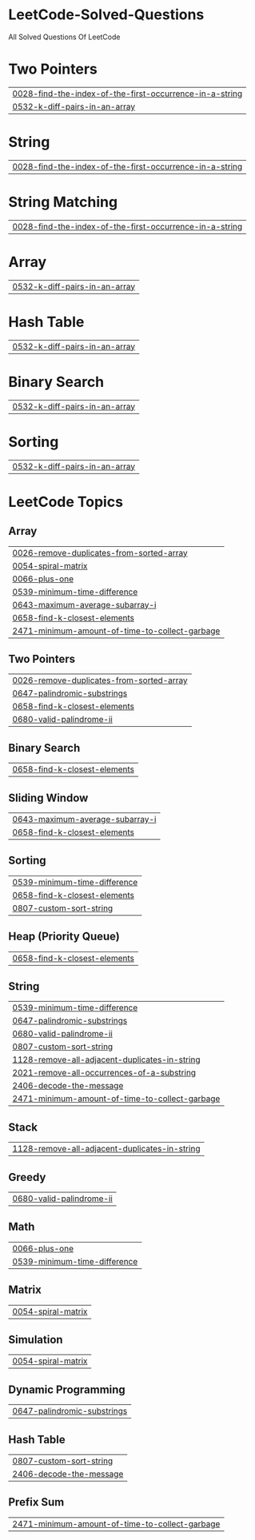 # LeetCode-Solved-Questions
All Solved Questions Of LeetCode


# Two Pointers
|  |
| ------- |
| [0028-find-the-index-of-the-first-occurrence-in-a-string](https://github.com/Mr-Yash-beldar/LeetCode-Solved-Questions/tree/master/0028-find-the-index-of-the-first-occurrence-in-a-string) |
| [0532-k-diff-pairs-in-an-array](https://github.com/Mr-Yash-beldar/LeetCode-Solved-Questions/tree/master/0532-k-diff-pairs-in-an-array) |
# String
|  |
| ------- |
| [0028-find-the-index-of-the-first-occurrence-in-a-string](https://github.com/Mr-Yash-beldar/LeetCode-Solved-Questions/tree/master/0028-find-the-index-of-the-first-occurrence-in-a-string) |
# String Matching
|  |
| ------- |
| [0028-find-the-index-of-the-first-occurrence-in-a-string](https://github.com/Mr-Yash-beldar/LeetCode-Solved-Questions/tree/master/0028-find-the-index-of-the-first-occurrence-in-a-string) |
# Array
|  |
| ------- |
| [0532-k-diff-pairs-in-an-array](https://github.com/Mr-Yash-beldar/LeetCode-Solved-Questions/tree/master/0532-k-diff-pairs-in-an-array) |
# Hash Table
|  |
| ------- |
| [0532-k-diff-pairs-in-an-array](https://github.com/Mr-Yash-beldar/LeetCode-Solved-Questions/tree/master/0532-k-diff-pairs-in-an-array) |
# Binary Search
|  |
| ------- |
| [0532-k-diff-pairs-in-an-array](https://github.com/Mr-Yash-beldar/LeetCode-Solved-Questions/tree/master/0532-k-diff-pairs-in-an-array) |
# Sorting
|  |
| ------- |
| [0532-k-diff-pairs-in-an-array](https://github.com/Mr-Yash-beldar/LeetCode-Solved-Questions/tree/master/0532-k-diff-pairs-in-an-array) |
<!---LeetCode Topics Start-->
# LeetCode Topics
## Array
|  |
| ------- |
| [0026-remove-duplicates-from-sorted-array](https://github.com/Mr-Yash-beldar/LeetCode-Solved-Questions/tree/master/0026-remove-duplicates-from-sorted-array) |
| [0054-spiral-matrix](https://github.com/Mr-Yash-beldar/LeetCode-Solved-Questions/tree/master/0054-spiral-matrix) |
| [0066-plus-one](https://github.com/Mr-Yash-beldar/LeetCode-Solved-Questions/tree/master/0066-plus-one) |
| [0539-minimum-time-difference](https://github.com/Mr-Yash-beldar/LeetCode-Solved-Questions/tree/master/0539-minimum-time-difference) |
| [0643-maximum-average-subarray-i](https://github.com/Mr-Yash-beldar/LeetCode-Solved-Questions/tree/master/0643-maximum-average-subarray-i) |
| [0658-find-k-closest-elements](https://github.com/Mr-Yash-beldar/LeetCode-Solved-Questions/tree/master/0658-find-k-closest-elements) |
| [2471-minimum-amount-of-time-to-collect-garbage](https://github.com/Mr-Yash-beldar/LeetCode-Solved-Questions/tree/master/2471-minimum-amount-of-time-to-collect-garbage) |
## Two Pointers
|  |
| ------- |
| [0026-remove-duplicates-from-sorted-array](https://github.com/Mr-Yash-beldar/LeetCode-Solved-Questions/tree/master/0026-remove-duplicates-from-sorted-array) |
| [0647-palindromic-substrings](https://github.com/Mr-Yash-beldar/LeetCode-Solved-Questions/tree/master/0647-palindromic-substrings) |
| [0658-find-k-closest-elements](https://github.com/Mr-Yash-beldar/LeetCode-Solved-Questions/tree/master/0658-find-k-closest-elements) |
| [0680-valid-palindrome-ii](https://github.com/Mr-Yash-beldar/LeetCode-Solved-Questions/tree/master/0680-valid-palindrome-ii) |
## Binary Search
|  |
| ------- |
| [0658-find-k-closest-elements](https://github.com/Mr-Yash-beldar/LeetCode-Solved-Questions/tree/master/0658-find-k-closest-elements) |
## Sliding Window
|  |
| ------- |
| [0643-maximum-average-subarray-i](https://github.com/Mr-Yash-beldar/LeetCode-Solved-Questions/tree/master/0643-maximum-average-subarray-i) |
| [0658-find-k-closest-elements](https://github.com/Mr-Yash-beldar/LeetCode-Solved-Questions/tree/master/0658-find-k-closest-elements) |
## Sorting
|  |
| ------- |
| [0539-minimum-time-difference](https://github.com/Mr-Yash-beldar/LeetCode-Solved-Questions/tree/master/0539-minimum-time-difference) |
| [0658-find-k-closest-elements](https://github.com/Mr-Yash-beldar/LeetCode-Solved-Questions/tree/master/0658-find-k-closest-elements) |
| [0807-custom-sort-string](https://github.com/Mr-Yash-beldar/LeetCode-Solved-Questions/tree/master/0807-custom-sort-string) |
## Heap (Priority Queue)
|  |
| ------- |
| [0658-find-k-closest-elements](https://github.com/Mr-Yash-beldar/LeetCode-Solved-Questions/tree/master/0658-find-k-closest-elements) |
## String
|  |
| ------- |
| [0539-minimum-time-difference](https://github.com/Mr-Yash-beldar/LeetCode-Solved-Questions/tree/master/0539-minimum-time-difference) |
| [0647-palindromic-substrings](https://github.com/Mr-Yash-beldar/LeetCode-Solved-Questions/tree/master/0647-palindromic-substrings) |
| [0680-valid-palindrome-ii](https://github.com/Mr-Yash-beldar/LeetCode-Solved-Questions/tree/master/0680-valid-palindrome-ii) |
| [0807-custom-sort-string](https://github.com/Mr-Yash-beldar/LeetCode-Solved-Questions/tree/master/0807-custom-sort-string) |
| [1128-remove-all-adjacent-duplicates-in-string](https://github.com/Mr-Yash-beldar/LeetCode-Solved-Questions/tree/master/1128-remove-all-adjacent-duplicates-in-string) |
| [2021-remove-all-occurrences-of-a-substring](https://github.com/Mr-Yash-beldar/LeetCode-Solved-Questions/tree/master/2021-remove-all-occurrences-of-a-substring) |
| [2406-decode-the-message](https://github.com/Mr-Yash-beldar/LeetCode-Solved-Questions/tree/master/2406-decode-the-message) |
| [2471-minimum-amount-of-time-to-collect-garbage](https://github.com/Mr-Yash-beldar/LeetCode-Solved-Questions/tree/master/2471-minimum-amount-of-time-to-collect-garbage) |
## Stack
|  |
| ------- |
| [1128-remove-all-adjacent-duplicates-in-string](https://github.com/Mr-Yash-beldar/LeetCode-Solved-Questions/tree/master/1128-remove-all-adjacent-duplicates-in-string) |
## Greedy
|  |
| ------- |
| [0680-valid-palindrome-ii](https://github.com/Mr-Yash-beldar/LeetCode-Solved-Questions/tree/master/0680-valid-palindrome-ii) |
## Math
|  |
| ------- |
| [0066-plus-one](https://github.com/Mr-Yash-beldar/LeetCode-Solved-Questions/tree/master/0066-plus-one) |
| [0539-minimum-time-difference](https://github.com/Mr-Yash-beldar/LeetCode-Solved-Questions/tree/master/0539-minimum-time-difference) |
## Matrix
|  |
| ------- |
| [0054-spiral-matrix](https://github.com/Mr-Yash-beldar/LeetCode-Solved-Questions/tree/master/0054-spiral-matrix) |
## Simulation
|  |
| ------- |
| [0054-spiral-matrix](https://github.com/Mr-Yash-beldar/LeetCode-Solved-Questions/tree/master/0054-spiral-matrix) |
## Dynamic Programming
|  |
| ------- |
| [0647-palindromic-substrings](https://github.com/Mr-Yash-beldar/LeetCode-Solved-Questions/tree/master/0647-palindromic-substrings) |
## Hash Table
|  |
| ------- |
| [0807-custom-sort-string](https://github.com/Mr-Yash-beldar/LeetCode-Solved-Questions/tree/master/0807-custom-sort-string) |
| [2406-decode-the-message](https://github.com/Mr-Yash-beldar/LeetCode-Solved-Questions/tree/master/2406-decode-the-message) |
## Prefix Sum
|  |
| ------- |
| [2471-minimum-amount-of-time-to-collect-garbage](https://github.com/Mr-Yash-beldar/LeetCode-Solved-Questions/tree/master/2471-minimum-amount-of-time-to-collect-garbage) |
<!---LeetCode Topics End-->